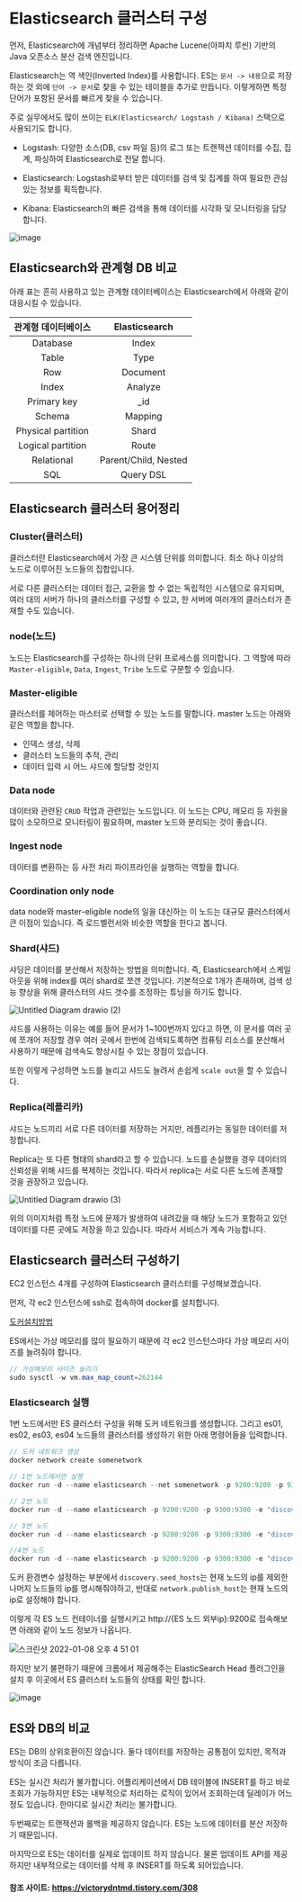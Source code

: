 # Elasticsearch 클러스터 구성

먼저, Elasticsearch에 개념부터 정리하면 Apache Lucene(아파치 루씬) 기반의 Java 오픈소스 분산 검색 엔진입니다. 

Elasticsearch는 역 색인(Inverted Index)를 사용합니다. ES는 `문서 -> 내용`으로 저장하는 것 외에 `단어 -> 문서`로 찾을 수 있는 테이블을 추가로 만듭니다. 이렇게하면 특정 단어가 포함된 문서를 빠르게 찾을 수 있습니다.

주로 실무에서도 많이 쓰이는 `ELK(Elasticsearch/ Logstash / Kibana)` 스택으로 사용되기도 합니다.

- Logstash: 다양한 소스(DB, csv 파일 등)의 로그 또는 트랜잭션 데이터를 수집, 집계, 파싱하여 Elasticsearch로 전달 합니다.

- Elasticsearch: Logstash로부터 받은 데이터를 검색 및 집계를 하여 필요한 관심있는 정보를 획득합니다.

- Kibana: Elasticsearch의 빠른 검색을 통해 데이터를 시각화 및 모니터링을 담당합니다.

![image](https://user-images.githubusercontent.com/22395934/148631213-b6d443ff-c83c-4352-addd-7d3b9153008e.png)

## Elasticsearch와 관계형 DB 비교

아래 표는 흔히 사용하고 있는 관계형 데이터베이스는 Elasticsearch에서 아래와 같이 대응시킬 수 있습니다.

| 관계형 데이터베이스 | Elasticsearch |
|:-------:|:-------:|
| Database | Index |
| Table | Type |
| Row | Document |
| Index | Analyze |
| Primary key | _id |
| Schema | Mapping |
| Physical partition | Shard |
| Logical partition | Route |
| Relational | Parent/Child, Nested|
| SQL | Query DSL |
 

## Elasticsearch 클러스터 용어정리

### Cluster(클러스터)

클러스터란 Elasticsearch에서 가장 큰 시스템 단위를 의미합니다. 최소 하나 이상의 노드로 이루어진 노드들의 집합입니다.

서로 다른 클러스터는 데이터 접근, 교환을 할 수 없는 독립적인 시스템으로 유지되며, 여러 대의 서버가 하나의 클러스터를 구성할 수 있고, 한 서버에 여러개의 클러스터가 존재할 수도 있습니다.

### node(노드)

노드는 Elasticsearch를 구성하는 하나의 단위 프로세스를 의미합니다. 그 역할에 따라 `Master-eligible`, `Data`, `Ingest`, `Tribe` 노드로 구분할 수 있습니다.

### Master-eligible

클러스터를 제어하는 마스터로 선택할 수 있는 노드를 말합니다. master 노드는 아래와 같은 역할을 합니다.

- 인덱스 생성, 삭제
- 클러스터 노드들의 추적, 관리
- 데이터 입력 시 어느 샤드에 할당할 것인지

### Data node

데이터와 관련된 `CRUD` 작업과 관련있는 노드입니다. 이 노드는 CPU, 메모리 등 자원을 많이 소모하므로 모니터링이 필요하며, master 노드와 분리되는 것이 좋습니다.

### Ingest node

데이터를 변환하는 등 사전 처리 파이프라인을 실행하는 역할을 합니다.

### Coordination only node

data node와 master-eligible node의 일을 대신하는 이 노드는 대규모 클러스터에서 큰 이점이 있습니다. 즉 로드벨런서와 비슷한 역할을 한다고 봅니다. 

### Shard(샤드)

샤딩은 데이터를 분산해서 저장하는 방법을 의미합니다. 즉, Elasticsearch에서 스케일 아웃을 위해 index를 여러 shard로 쪼갠 것입니다. 기본적으로 1개가 존재하며, 검색 성능 향상을 위해 클러스터의 샤드 갯수를 조정하는 튜닝을 하기도 합니다.

![Untitled Diagram drawio (2)](https://user-images.githubusercontent.com/22395934/148633756-113e09f2-d5ea-4b5f-9dda-4265da95927b.png)

샤드를 사용하는 이유는 예를 들어 문서가 1~100번까지 있다고 하면, 이 문서를 여러 곳에 쪼개어 저장할 경우 여러 곳에서 한번에 검색되도록하면 컴퓨팅 리소스를 분산해서 사용하기 때문에 검색속도 향상시킬 수 있는 장점이 있습니다.

또한 이렇게 구성하면 노드를 늘리고 샤드도 늘려서 손쉽게 `scale out`을 할 수 있습니다.

### Replica(레플리카)

샤드는 노드끼리 서로 다른 데이터를 저장하는 거지만, 레플리카는 동일한 데이터를 저장합니다. 

Replica는 또 다른 형태의 shard라고 할 수 있습니다. 노드를 손실했을 경우 데이터의 신뢰성을 위해 샤드를 복제하는 것입니다. 따라서 replica는 서로 다른 노드에 존재할 것을 권장하고 있습니다. 

![Untitled Diagram drawio (3)](https://user-images.githubusercontent.com/22395934/148633816-b16235dc-7858-47cc-88fb-56943678a4db.png)

위의 이미지처럼 특정 노드에 문제가 발생하여 내려갔을 때 해당 노드가 포함하고 있던 데이터를 다른 곳에도 저장을 하고 있습니다. 따라서 서비스가 계속 가능합니다.

## Elasticsearch 클러스터 구성하기

EC2 인스턴스 4개를 구성하여 Elasticsearch 클러스터를 구성해보겠습니다.

먼저, 각 ec2 인스턴스에 ssh로 접속하여 docker를 설치합니다.

[도커설치방법](https://github.com/sa1341/TIL/blob/master/docker/%EC%8A%A4%ED%94%84%EB%A7%81%20%EB%B6%80%ED%8A%B8%20%EA%B8%B0%EB%B0%98%20%EB%8F%84%EC%BB%A4%ED%8C%8C%EC%9D%BC%20%EC%83%9D%EC%84%B1%ED%95%98%EA%B8%B0.md)

ES에서는 가상 메모리를 많이 필요하기 때문에 각 ec2 인스턴스마다 가상 메모리 사이즈를 늘려줘야 합니다.

```java
// 가상메모리 사이즈 늘리기
sudo sysctl -w vm.max_map_count=262144
```


### Elasticsearch 실행

1번 노드에서만 ES 클러스터 구성을 위해 도커 네트워크를 생성합니다.
그리고 es01, es02, es03, es04 노드들의 클러스터를 생성하기 위한 아래 명령어들을 입력합니다.

```java
// 도커 네트워크 생성
docker network create somenetwork

// 1번 노드에서만 실행
docker run -d --name elasticsearch --net somenetwork -p 9200:9200 -p 9300:9300 -e "discovery.seed_hosts=172.31.36.213,172.31.43.4,172.31.40.131" -e "node.name=es01" -e "cluster.initial_master_nodes=es01,es02,es03,es04" -e "network.publish_host=172.31.47.200" elasticsearch:7.10.1

// 2번 노드 
docker run -d --name elasticsearch -p 9200:9200 -p 9300:9300 -e "discovery.seed_hosts=172.31.47.200,172.31.43.4,172.31.40.131" -e "node.name=es02" -e "cluster.initial_master_nodes=es01,es02,es03,es04" -e "network.publish_host=172.31.36.213" elasticsearch:7.10.1

// 3번 노드
docker run -d --name elasticsearch -p 9200:9200 -p 9300:9300 -e "discovery.seed_hosts=172.31.47.200,172.31.36.213,172.31.40.131" -e "node.name=es03" -e "cluster.initial_master_nodes=es01,es02,es03,es04" -e "network.publish_host=172.31.43.4" elasticsearch:7.10.1

//4번 노드
docker run -d --name elasticsearch -p 9200:9200 -p 9300:9300 -e "discovery.seed_hosts=172.31.47.200,172.31.36.213,172.31.43.4" -e "node.name=es04" -e "cluster.initial_master_nodes=es01,es02,es03,es04" -e "network.publish_host=172.31.40.131" elasticsearch:7.10.1
```

도커 환경변수 설정하는 부분에서 `discovery.seed_hosts`는 현재 노드의 ip를 제외한 나머지 노드들의 ip를 명시해줘야하고, 반대로 `network.publish_host`는 현재 노드의 ip로 설정해야 합니다. 

이렇게 각 ES 노드 컨테이너를 실행시키고 http://{ES 노드 외부ip}:9200로 접속해보면 아래와 같이 노드 정보가 나옵니다.

![스크린샷 2022-01-08 오후 4 51 01](https://user-images.githubusercontent.com/22395934/148637921-f8c9f5b0-2201-44a2-86b2-beb6b2166a76.png)

하지만 보기 불편하기 때문에 크롬에서 제공해주는 ElasticSearch Head 플러그인을 설치 후 이곳에서 ES 클러스터 노드들의 상태를 확인 합니다.

![image](https://user-images.githubusercontent.com/22395934/148637964-abe220a9-4cf3-4a24-8fdb-e4d6a3d5b8ea.png)

## ES와 DB의 비교

ES는 DB의 상위호환이진 않습니다. 둘다 데이터를 저장하는 공통점이 있지만, 목적과 방식이 조금 다릅니다. 

ES는 실시간 처리가 불가합니다. 어플리케이션에서 DB 테이블에 INSERT를 하고 바로 조회가 가능하지만 ES는 내부적으로 처리하는 로직이 있어서 조회하는데 딜레이가 어느정도 있습니다. 한마디로 실시간 처리는 불가합니다.

두번째로는 트랜잭션과 롤백을 제공하지 않습니다. ES는 노드에 데이터를 분산 저장하기 때문입니다. 

마지막으로 ES는 데이터를 실제로 업데이트 하지 않습니다. 물론 업데이트 API를 제공하지만 내부적으로는 데이터를 삭제 후 INSERT를 하도록 되어있습니다.


#### 참조 사이트: https://victorydntmd.tistory.com/308
